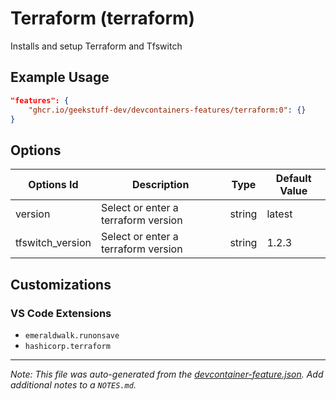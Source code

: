 
# Terraform (terraform)

Installs and setup Terraform and Tfswitch

## Example Usage

```json
"features": {
    "ghcr.io/geekstuff-dev/devcontainers-features/terraform:0": {}
}
```

## Options

| Options Id | Description | Type | Default Value |
|-----|-----|-----|-----|
| version | Select or enter a terraform version | string | latest |
| tfswitch_version | Select or enter a terraform version | string | 1.2.3 |

## Customizations

### VS Code Extensions

- `emeraldwalk.runonsave`
- `hashicorp.terraform`



---

_Note: This file was auto-generated from the [devcontainer-feature.json](https://github.com/geekstuff-dev/devcontainers-features/blob/main/src/terraform/devcontainer-feature.json).  Add additional notes to a `NOTES.md`._
